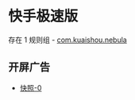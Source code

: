 # 快手极速版

存在 1 规则组 - [com.kuaishou.nebula](/src/apps/com.kuaishou.nebula.ts)

## 开屏广告

- [快照-0](https://gkd-kit.gitee.io/import/12519389)
